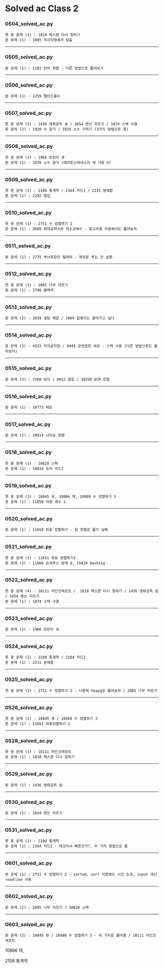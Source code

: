 # Solved ac Class 2



### 0504_solved_ac.py 

```
못 푼 문제 (1) : 1018 체스판 다시 칠하기
푼 문제 (1) : 1085 직사각형에서 탈출
```



---

### 0505_solved_ac.py 

```
푼 문제 (1) : 1181 단어 정렬 - 다른 방법으로 풀어보기
```



---

### 0506_solved_ac.py 

```
푼 문제 (1) : 1259 팰린드롬수
```



---

### 0507_solved_ac.py 

```
못 푼 문제 (3) : 1436 영화감독 숌 / 1654 랜선 자르기 / 1874 스택 수열
푼 문제 (2) : 1920 수 찾기 / 1929 소수 구하기 (3가지 방법으로 품)
```



---

### 0508_solved_ac.py 

```
못 푼 문제 (1) : 1966 프린터 큐
푼 문제 (1) : 1978 소수 찾기 (에라토스테네스의 체 사용 X)
```



---

### 0509_solved_ac.py 

```
못 푼 문제 (3) : 2108 통계학 / 2164 카드2 / 2231 분해합
푼 문제 (1) : 2292 벌집
```



---

### 0510_solved_ac.py 

```
못 푼 문제 (1) : 2751 수 정렬하기 2
푼 문제 (1) : 2609 최대공약수와 최소공배수 - 알고리즘 이용해서도 풀어보자
```



---

### 0511_solved_ac.py 

```
푼 문제 (1) : 2775 부녀회장이 될테야 - 재귀로 푸는 건 실패
```



---

### 0512_solved_ac.py 

```
못 푼 문제 (1) : 2805 나무 자르기
푼 문제 (1) : 2798 블랙잭
```



---

### 0513_solved_ac.py 

```
푼 문제 (2) : 2839 설탕 배달 / 2869 달팽이는 올라가고 싶다
```



---

### 0514_solved_ac.py 

```
푼 문제 (2) : 4153 직각삼각형 / 4949 균형잡힌 세상 - 스택 사용 (다른 방법으로도 풀어보자)
```



---

### 0515_solved_ac.py 

```
푼 문제 (3) : 7568 덩치 / 9012 괄호 / 10250 ACM 호텔
```



---

### 0516_solved_ac.py 

```
푼 문제 (1) : 10773 제로
```



---

### 0517_solved_ac.py 

```
푼 문제 (1) : 10814 나이순 정렬
```



---

### 0518_solved_ac.py 

```
못 푼 문제 (1) : 10828 스택
푼 문제 (1) : 10816 숫자 카드2
```



---

### 0519_solved_ac.py 

```
못 푼 문제 (3) : 10845 큐, 10866 덱, 10989 수 정렬하기 3
푼 문제 (1) : 11050 이항 계수 1
```



---

### 0520_solved_ac.py 

```
푼 문제 (1) : 11650 좌표 정렬하기 - 힙 정렬로 풀기 실패
```



---

### 0521_solved_ac.py 

```
못 푼 문제 (1) : 11651 좌표 정렬하기2
푼 문제 (1) : 11866 요세푸스 문제 0, 15829 Hashing
```



---

### 0522_solved_ac.py 

```
못 푼 문제 (4) : 18111 마인크래프트 /  1018 체스판 다시 칠하기 / 1436 영화감독 숌 / 1654 랜선 자르기
푼 문제 (1) : 1874 스택 수열
```



---

### 0523_solved_ac.py 

```
푼 문제 (1) : 1966 프린터 큐
```



---

### 0524_solved_ac.py 

```
못 푼 문제 (2) : 2108 통계학 / 2164 카드2
푼 문제 (1) : 2231 분해합
```



---

### 0525_solved_ac.py 

```
못 푼 문제 (2) : 2751 수 정렬하기 2 - 나중에 heapq로 풀어보자 / 2805 나무 자르기 
```



---

### 0526_solved_ac.py 

```
못 푼 문제 (2) : 10845 큐 / 10989 수 정렬하기 3
푼 문제 (1) : 11651 좌표정렬하기 2
```



---

### 0528_solved_ac.py 

```
못 푼 문제 (1) : 18111 마인크래프트
푼 문제 (1) : 1018 체스판 다시 칠하기
```



---

### 0529_solved_ac.py 

```
푼 문제 (1) : 1436 영화감독 숌
```



---

### 0530_solved_ac.py 

```
푼 문제 (1) : 1654 랜선 자르기
```



---

### 0531_solved_ac.py 

```
못 푼 문제 (1) : 2108 통계학
푼 문제 (1) : 2164 카드2 - 데크라서 빠른건가?, 두 가지 방법으로 품
```



---

### 0601_solved_ac.py 

```
푼 문제 (1) : 2751 수 정렬하기 2 - sorted, sort 이용해도 시간 초과, input 대신 readline 사용
```



---

### 0602_solved_ac.py 

```
푼 문제 (2) : 2805 나무 자르기 / 10828 스택
```



---

### 0603_solved_ac.py 

```
푼 문제 (2) : 10845 큐 / 10989 수 정렬하기 3 - 네 가지로 풀어봄 / 18111 마인크래프트
```



10866 덱, 

2108 통계학
